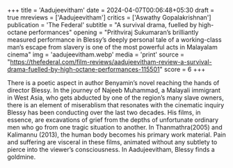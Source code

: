 +++
title = 'Aadujeevitham'
date = 2024-04-07T00:06:48+05:30
draft = true
mreviews = ['Aadujeevitham']
critics = ['Aswathy Gopalakrishnan']
publication = 'The Federal'
subtitle = "A survival drama, fuelled by high-octane performances"
opening = "Prithviraj Sukumaran’s brilliantly measured performance in Blessy’s deeply personal tale of a working-class man’s escape from slavery is one of the most powerful acts in Malayalam cinema"
img = 'aadujeevitham.webp'
media = 'print'
source = "https://thefederal.com/film-reviews/aadujeevitham-review-a-survival-drama-fuelled-by-high-octane-performances-115501"
score = 6
+++

There is a poetic aspect in author Benyamin’s novel reaching the hands of director Blessy. In the journey of Najeeb Muhammad, a Malayali immigrant in West Asia, who gets abducted by one of the region’s many slave owners, there is an element of miserablism that resonates with the cinematic inquiry Blessy has been conducting over the last two decades. His films, in essence, are excavations of grief from the depths of unfortunate ordinary men who go from one tragic situation to another. In Thanmathra(2005) and Kalimannu (2013), the human body becomes his primary work material. Pain and suffering are visceral in these films, animated without any subtlety to pierce into the viewer’s consciousness. In Aadujeevitham, Blessy finds a goldmine.
